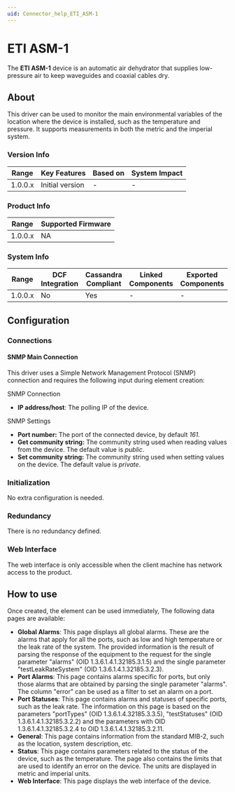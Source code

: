 ```yaml
---
uid: Connector_help_ETI_ASM-1
---
```


# ETI ASM-1

The **ETI ASM-1** device is an automatic air dehydrator that supplies low-pressure air to keep waveguides and coaxial cables dry.

## About

This driver can be used to monitor the main environmental variables of the location where the device is installed, such as the temperature and pressure. It supports measurements in both the metric and the imperial system.

### Version Info

| **Range** | **Key Features** | **Based on** | **System Impact** |
|-----------|------------------|--------------|-------------------|
| 1.0.0.x   | Initial version  | \-           | \-                |

### Product Info

| **Range** | **Supported Firmware** |
|-----------|------------------------|
| 1.0.0.x   | NA                     |

### System Info

| **Range** | **DCF Integration** | **Cassandra Compliant** | **Linked Components** | **Exported Components** |
|-----------|---------------------|-------------------------|-----------------------|-------------------------|
| 1.0.0.x   | No                  | Yes                     | \-                    | \-                      |

## Configuration

### Connections

#### SNMP Main Connection

This driver uses a Simple Network Management Protocol (SNMP) connection and requires the following input during element creation:

SNMP Connection

- **IP address/host**: The polling IP of the device.

SNMP Settings

- **Port number:** The port of the connected device, by default *161.*
- **Get community string:** The community string used when reading values from the device. The default value is *public*.
- **Set community string:** The community string used when setting values on the device. The default value is *private*.

### Initialization

No extra configuration is needed.

### Redundancy

There is no redundancy defined.

### Web Interface

The web interface is only accessible when the client machine has network access to the product.

## How to use

Once created, the element can be used immediately, The following data pages are available:

- **Global Alarms**: This page displays all global alarms. These are the alarms that apply for all the ports, such as low and high temperature or the leak rate of the system. The provided information is the result of parsing the response of the equipment to the request for the single parameter "alarms" (OID 1.3.6.1.4.1.32185.3.1.5) and the single parameter "testLeakRateSystem" (OID 1.3.6.1.4.1.32185.3.2.3).
- **Port Alarms**: This page contains alarms specific for ports, but only those alarms that are obtained by parsing the single parameter "alarms". The column "error" can be used as a filter to set an alarm on a port.
- **Port Statuses**: This page contains alarms and statuses of specific ports, such as the leak rate. The information on this page is based on the parameters "portTypes" (OID 1.3.6.1.4.32185.3.3.5), "testStatuses" (OID 1.3.6.1.4.1.32185.3.2.2) and the parameters with OID 1.3.6.1.4.1.32185.3.2.4 to OID 1.3.6.1.4.1.32185.3.2.11.
- **General**: This page contains information from the standard MIB-2, such as the location, system description, etc.
- **Status**: This page contains parameters related to the status of the device, such as the temperature. The page also contains the limits that are used to identify an error on the device. The units are displayed in metric and imperial units.
- **Web Interface**: This page displays the web interface of the device.
